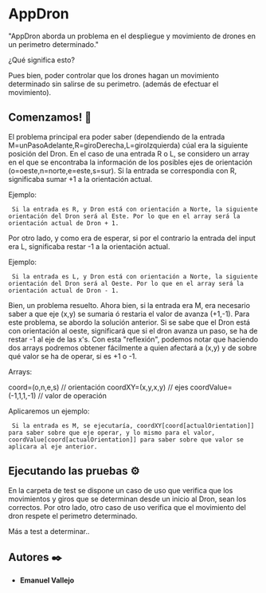 # AppDron

"AppDron aborda un problema en el despliegue y movimiento de drones en un perimetro determinado."

¿Qué significa esto? 

Pues bien, poder controlar que los drones hagan un movimiento determinado sin salirse de su perimetro. (además de efectuar el movimiento).

## Comenzamos! 🚀

El problema principal era poder saber (dependiendo de la entrada M=unPasoAdelante,R=giroDerecha,L=giroIzquierda) cúal era la siguiente posición del Dron. En el caso de una entrada R o L, se considero un array en el que se encontraba la información de los posibles ejes de orientación (o=oeste,n=norte,e=este,s=sur). Si la entrada se correspondia con R, significaba sumar +1 a la orientación actual. 

Ejemplo: 

```
 Si la entrada es R, y Dron está con orientación a Norte, la siguiente orientación del Dron será al Este. Por lo que en el array será la orientación actual de Dron + 1.
```

Por otro lado, y como era de esperar, si por el contrario la entrada del input era L, significaba restar -1 a la orientación actual. 

Ejemplo: 

```
 Si la entrada es L, y Dron está con orientación a Norte, la siguiente orientación del Dron será al Oeste. Por lo que en el array será la orientación actual de Dron - 1.
```

Bien, un problema resuelto. Ahora bien, si la entrada era M, era necesario saber a que eje (x,y) se sumaria ó restaria el valor de avanza (+1,-1). Para este problema, se abordo la solución anterior. Si se sabe que el Dron está con orientación al oeste, significará que si el dron avanza un paso, se ha de restar -1 al eje de las x's. Con esta "reflexión", podemos notar que haciendo dos arrays podremos obtener fácilmente a quien afectará a (x,y) y de sobre qué valor se ha de operar, si es +1 o -1. 

Arrays: 

coord=(o,n,e,s) // orientación
coordXY=(x,y,x,y) // ejes
coordValue=(-1,1,1,-1) // valor de operación


Aplicaremos un ejemplo: 

```
 Si la entrada es M, se ejecutaría, coordXY[coord[actualOrientation]] para saber sobre que eje operar, y lo mismo para el valor, coordValue[coord[actualOrientation]] para saber sobre que valor se aplicara al eje anterior.

```

## Ejecutando las pruebas ⚙️

En la carpeta de test se dispone un caso de uso que verifica que los movimientos y giros que se determinan desde un inicio al Dron, sean los correctos. Por otro lado, otro caso de uso verifica que el movimiento del dron respete el perimetro determinado.

Más a test a determinar..

## Autores ✒️

* **Emanuel Vallejo** 